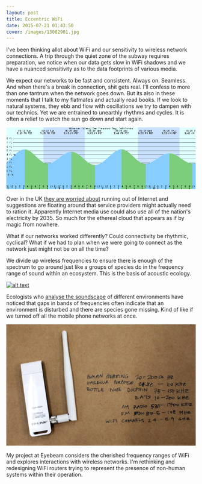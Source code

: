 ```yaml
---
layout: post
title: Eccentric WiFi
date: 2015-07-21 01:43:50
cover: /images/13082901.jpg
---
```


I've been thinking allot about WiFi and our sensitivity to wireless network connections. A trip through the quiet zone of the subway requires preparation, we notice when
our data gets slow in WiFi shadows and we have a nuanced sensitivity as to the data footprints of various media.

We expect our networks to be fast and consistent. Always on. Seamless. And when there's a break in connection, shit gets real. I'll confess to more than one tantrum when the network goes down. But its also in these moments that I talk to my flatmates and actually read books. If we look to natural systems, they ebb and flow with oscillations we try to dampen with our technics. Yet we are entrained to unearthly rhythms and cycles. It is often a relief to watch the sun go down and start again.

<img src="https://github.com/eccentricengineering/eccentricengineering.github.io/blob/master/images/work1/tidalChart.png?raw=true" alt="alt text" width="600px">  

Over in the UK [they are worried about](https://www.newscientist.com/article/dn27536-the-internet-is-running-out-of-room-but-we-can-save-it/) running out of Internet and suggestions are floating around that service providers might actually need to ration it. Apparently Internet media use could also use all of the nation's electricity by 2035. So much for the ethereal cloud that appears as if by magic from nowhere.

What if our networks worked differently? Could connectivity be rhythmic, cyclical? What if we had to plan
when we were going to connect as the network just might not be on all the time?

We divide up wireless frequencies to ensure there is enough of the spectrum to go around just like a groups of species do in the frequency range of sound within an ecosystem. This is the basis of acoustic ecology.  

[<img src="https://github.com/eccentricengineering/eccentricengineering.github.io/blob/master/images/work1/spectrum.jpg?raw=true" alt="alt text" width="600px">](http://www.ntia.doc.gov/page/2011/united-states-frequency-allocation-chart)

Ecologists who [analyse the soundscape](https://en.wikipedia.org/wiki/Soundscape_ecology) of different environments have noticed that gaps in bands of frequencies often indicate that an environment is disturbed and there are species gone missing. Kind of like if we turned off all the mobile phone networks at once.  

<img src="https://github.com/eccentricengineering/eccentricengineering.github.io/blob/master/images/work1/frequencies.jpg?raw=true" alt="alt text" width="600px">

My project at Eyebeam considers the cherished frequency ranges of WiFi and explores interactions with wireless networks. I'm rethinking and redesigning WiFi routers trying to represent the presence of non-human systems within their operation.  
